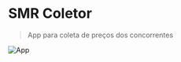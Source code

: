 # SMR Coletor 

> App para coleta de preços dos concorrentes

![App](https://github.com/gustavonovaes/smr-coletor/raw/readme/smr-coletor.gif)
